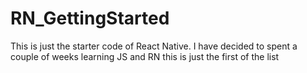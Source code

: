 # RN_GettingStarted
This is just the starter code of React Native. I have decided to spent a couple of weeks learning JS and RN this  is just the first of the list
